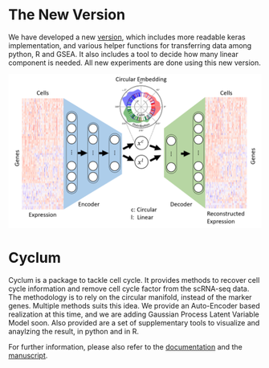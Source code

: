 # The New Version
We have developed a new [version](https://github.com/lshh125/cyclum2), which includes more readable keras implementation, and various helper functions for transferring data among python, R and GSEA. It also includes a tool to decide how many linear component is needed. All new experiments are done using this new version.

![Illustration](docs/Illustration.PNG)

# Cyclum

Cyclum is a package to tackle cell cycle. It provides methods to recover cell cycle information and remove cell cycle factor from the scRNA-seq data. The methodology is to rely on the circular manifold, instead of the marker genes. Multiple methods suits this idea. We provide an Auto-Encoder based realization at this time, and we are adding Gaussian Process Latent Variable Model soon. Also provided are a set of supplementary tools to visualize and anaylzing the result, in python and in R.

For further information, please also refer to the [documentation](https://kchen-lab.github.io/cyclum/) and the [manuscript](https://www.biorxiv.org/content/10.1101/625566v1).
